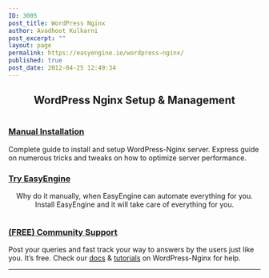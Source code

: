 ```yaml
---
ID: 3005
post_title: WordPress Nginx
author: Avadhoot Kulkarni
post_excerpt: ""
layout: page
permalink: https://easyengine.io/wordpress-nginx/
published: true
post_date: 2012-04-25 12:49:34
---
```

<h2 style="text-align: center;">WordPress Nginx Setup &amp; Management</h2>
<div class="row">
<div class="column medium-4 large-4"><a href="http://docs.rtcamp.com">
</a>
<h3><a href="https://easyengine.io/wordpress-nginx/tutorials/">Manual Installation</a></h3>
Complete guide to install and setup WordPress-Nginx server. Express guide on numerous tricks and tweaks on how to optimize server performance.

</div>
<div class="column medium-4 large-4"><a href="http://community.rtcamp.com/c/wordpress-nginx/">
</a>
<h3><a href="https://easyengine.io/">Try EasyEngine</a></h3>
<p style="text-align: center;">Why do it manually, when EasyEngine can automate everything for you. Install EasyEngine and it will take care of everything for you.</p>
<p style="text-align: center;"></p>

</div>
<div class="column medium-4 large-4"><a href="https://easyengine.io/tutorials/">
</a>
<h3><a href="http://community.rtcamp.com/wordpress-nginx/">(FREE) Community Support</a></h3>
Post your queries and fast track your way to answers by the users just like you. It’s free. Check our <a href="https://easyengine.io/docs/">docs</a> &amp; <a href="https://easyengine.io/tutorials/">tutorials</a> on WordPress-Nginx for help.

</div>
</div>

<hr />

<h2 class="aligncenter"></h2>